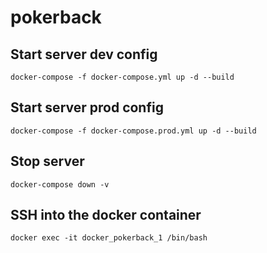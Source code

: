 # pokerback

## Start server dev config
`docker-compose -f docker-compose.yml up -d --build`

## Start server prod config
`docker-compose -f docker-compose.prod.yml up -d --build`

## Stop server
`docker-compose down -v`

## SSH into the docker container
`docker exec -it docker_pokerback_1 /bin/bash`
